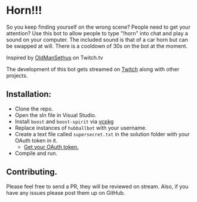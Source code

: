 # Horn!!!

So you keep finding yourself on the wrong scene? People need to get your attention? Use this bot to allow people to type "!horn" into chat and play a sound on your computer. The included sound is that of a car horn but can be swapped at will. There is a cooldown of 30s on the bot at the moment.

Inspired by [OldManSethus](https://twitch.tv/oldmansethus) on Twitch.tv

The development of this bot gets streamed on [Twitch](https://twitch.tv/garethhubball) along with other projects.

## Installation:

- Clone the repo.
- Open the sln file in Visual Studio.
- Install `boost` and `boost-spirit` via [vcpkg](https://github.com/microsoft/vcpkg)
- Replace instances of `hubballbot` with your username.
- Create a text file called `supersecret.txt` in the solution folder with your OAuth token in it.
  - [Get your OAuth token.](https://twitchapps.com/tmi/)
- Compile and run.

## Contributing.

Please feel free to send a PR, they will be reviewed on stream. Also, if you have any issues please post them up on GitHub.
